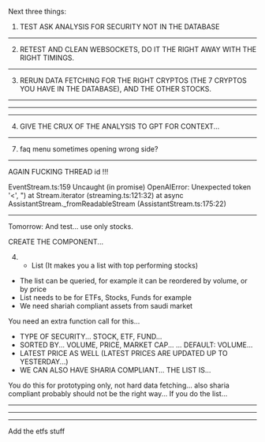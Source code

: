 
Next three things:

1. TEST ASK ANALYSIS FOR SECURITY NOT IN THE DATABASE

------------------------------------------------------------------------------------------------------------------------- --------------------------- --------------------------- ----------

2. RETEST AND CLEAN WEBSOCKETS, DO IT THE RIGHT AWAY WITH THE RIGHT TIMINGS.

------------------------------------------------------------------------------------------------------------------------- --------------------------- --------------------------- ----------

3. RERUN DATA FETCHING FOR THE RIGHT CRYPTOS (THE 7 CRYPTOS YOU HAVE IN THE DATABASE), AND THE OTHER STOCKS.

------------------------------------------------------------------------------------------------------------------------- --------------------------- --------------------------- ----------
------------------------------------------------------------------------------------------------------------------------- --------------------------- --------------------------- ----------

------------------------------------------------------------------------------------------------------------------------- --------------------------- --------------------------- ----------


4. GIVE THE CRUX OF THE ANALYSIS TO GPT FOR CONTEXT...

------------------------------------------------------------------------------------------------------------------------- --------------------------- --------------------------- ----------

7. faq menu sometimes opening wrong side?


------------------------------------------------------------------------------------------------------------------------- --------------------------- --------------------------- ----------

AGAIN FUCKING THREAD id !!!

EventStream.ts:159 Uncaught (in promise) OpenAIError: Unexpected token '<', "<!DOCTYPE "... is not valid JSON
    at AssistantStream._EventStream_handleError (EventStream.ts:159:40)Caused by: SyntaxError: Unexpected token '<', "<!DOCTYPE "... is not valid JSON
    at JSON.parse (<anonymous>)
    at Stream.iterator (streaming.ts:121:32)
    at async AssistantStream._fromReadableStream (AssistantStream.ts:175:22)



------------------------------------------------------------------------------------------------------------------------- --------------------------- --------------------------- ----------

Tomorrow:
And test... use only stocks.

CREATE THE COMPONENT...

4. - ⁠List (It makes you a list with top performing stocks)
- ⁠The list can be queried, for example it can be reordered by volume, or by price
- ⁠List needs to be for ETFs, Stocks, Funds for example
- ⁠We need shariah compliant assets from saudi market

You need an extra function call for this...

- TYPE OF SECURITY... STOCK, ETF, FUND...
- SORTED BY... VOLUME, PRICE, MARKET CAP... ... DEFAULT: VOLUME...
- LATEST PRICE AS WELL (LATEST PRICES ARE UPDATED UP TO YESTERDAY...)
- WE CAN ALSO HAVE SHARIA COMPLIANT... THE LIST IS...

You do this for prototyping only, not hard data fetching... also sharia compliant probably should not be the right way...
If you do the list...



------------------------------------------------------------------------------------------------------------------------- --------------------------- --------------------------- ----------
------------------------------------------------------------------------------------------------------------------------- --------------------------- --------------------------- ----------
------------------------------------------------------------------------------------------------------------------------- --------------------------- --------------------------- ----------

Add the etfs stuff